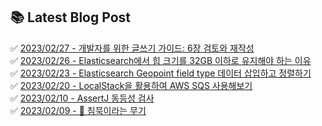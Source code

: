 
## 📚 Latest Blog Post

✅ [2023/02/27 - 개발자를 위한 글쓰기 가이드: 6장 검토와 재작성](https://velog.io/@minkyu__k/%EA%B0%9C%EB%B0%9C%EC%9E%90%EB%A5%BC-%EC%9C%84%ED%95%9C-%EA%B8%80%EC%93%B0%EA%B8%B0-%EA%B0%80%EC%9D%B4%EB%93%9C-6%EC%9E%A5-%EA%B2%80%ED%86%A0%EC%99%80-%EC%9E%AC%EC%9E%91%EC%84%B1) <br/>
✅ [2023/02/26 - Elasticsearch에서 힙 크기를 32GB 이하로 유지해야 하는 이유](https://velog.io/@minkyu__k/Elasticsearch%EC%97%90%EC%84%9C-%ED%9E%99-%ED%81%AC%EA%B8%B0%EB%A5%BC-32GB-%EC%9D%B4%ED%95%98%EB%A1%9C-%EC%9C%A0%EC%A7%80%ED%95%B4%EC%95%BC-%ED%95%98%EB%8A%94-%EC%9D%B4%EC%9C%A0) <br/>
✅ [2023/02/23 - Elasticsearch Geopoint field type  데이터 삽입하고 정렬하기](https://velog.io/@minkyu__k/Elasticsearch-Geopoint-field-type-%EB%8D%B0%EC%9D%B4%ED%84%B0-%EC%82%BD%EC%9E%85%ED%95%98%EA%B3%A0-%EC%A0%95%EB%A0%AC%ED%95%98%EA%B8%B0) <br/>
✅ [2023/02/20 - LocalStack을 활용하여 AWS SQS 사용해보기](https://velog.io/@minkyu__k/LocalStack%EC%9D%84-%ED%99%9C%EC%9A%A9%ED%95%9C-AWS-SQS-%EC%82%AC%EC%9A%A9%ED%95%B4%EB%B3%B4%EA%B8%B0) <br/>
✅ [2023/02/10 - AssertJ 동등성 검사](https://velog.io/@minkyu__k/jUnit-%EB%8F%99%EC%9D%BC%EC%84%B1-%EA%B2%80%EC%82%AC) <br/>
✅ [2023/02/09 - 📖 침묵이라는 무기](https://velog.io/@minkyu__k/%EC%B9%A8%EB%AC%B5%EC%9D%B4%EB%9D%BC%EB%8A%94-%EB%AC%B4%EA%B8%B0) <br/>
